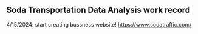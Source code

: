 ## Soda Transportation Data Analysis work record
4/15/2024: start creating bussness website! https://www.sodatraffic.com/
